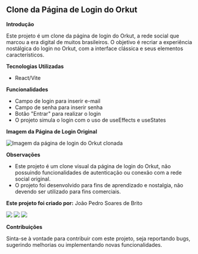 ## Clone da Página de Login do Orkut

**Introdução**

Este projeto é um clone da página de login do Orkut, a rede social que marcou a era digital de muitos brasileiros. O objetivo é recriar a experiência nostálgica do login no Orkut, com a interface clássica e seus elementos característicos.

**Tecnologias Utilizadas**

* React/Vite

**Funcionalidades**

* Campo de login para inserir e-mail
* Campo de senha para inserir senha
* Botão "Entrar" para realizar o login
* O projeto simula o login com o uso de useEffects e useStates

**Imagem da Página de Login Original**

![Imagem da página de login do Orkut clonada](https://diariodonordeste.verdesmares.com.br/image/contentid/policy:1.3223504:1651106584/image.jpg?h=630&q=0.6&w=1200&$p$h$q$w=f76cc5e)

**Observações**

* Este projeto é um clone visual da página de login do Orkut, não possuindo funcionalidades de autenticação ou conexão com a rede social original.
* O projeto foi desenvolvido para fins de aprendizado e nostalgia, não devendo ser utilizado para fins comerciais.

**Este projeto foi criado por:**
João Pedro Soares de Brito

<div>
<a href="https://www.instagram.com/ppzovsky/" target="_blank"><img loading="lazy" src="https://img.shields.io/badge/-Instagram-%23E4405F?style=for-the-badge&logo=instagram&logoColor=white" target="_blank"></a>
<a href = "mailto:contato@joaopedrosoaresdebrito@gmail.com"><img loading="lazy" src="https://img.shields.io/badge/Gmail-D14836?style=for-the-badge&logo=gmail&logoColor=white" target="_blank"></a>
<a href="https://www.linkedin.com/in/jo%C3%A3o-pedro-soares-164964236/" target="_blank"><img loading="lazy" src="https://img.shields.io/badge/-LinkedIn-%230077B5?style=for-the-badge&logo=linkedin&logoColor=white" target="_blank"></a>   
</div>

**Contribuições**

Sinta-se à vontade para contribuir com este projeto, seja reportando bugs, sugerindo melhorias ou implementando novas funcionalidades.
